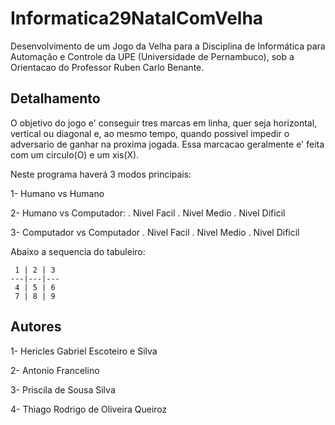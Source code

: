 # Informatica29NatalComVelha

Desenvolvimento de um Jogo da Velha para a Disciplina de Informática para Automação e Controle da UPE (Universidade de Pernambuco), sob a Orientacao do Professor Ruben Carlo Benante.

## Detalhamento

O objetivo do jogo e' conseguir tres marcas em linha, quer seja horizontal, vertical ou diagonal e, ao mesmo tempo, quando possivel impedir o adversario de ganhar na proxima jogada. Essa marcacao geralmente e' feita com um circulo(O) e um xis(X).

Neste programa haverá 3 modos principais:

1- Humano vs Humano

2- Humano vs Computador:
  . Nivel Facil
  . Nivel Medio
  . Nivel Dificil

3- Computador vs Computador
  . Nivel Facil
  . Nivel Medio
  . Nivel Dificil

Abaixo a sequencia do tabuleiro: 


     1 | 2 | 3 
    ---|---|---
     4 | 5 | 6 
     7 | 8 | 9 


## Autores

1- Hericles Gabriel Escoteiro e Silva

2- Antonio Francelino

3- Priscila de Sousa Silva

4- Thiago Rodrigo de Oliveira Queiroz 
